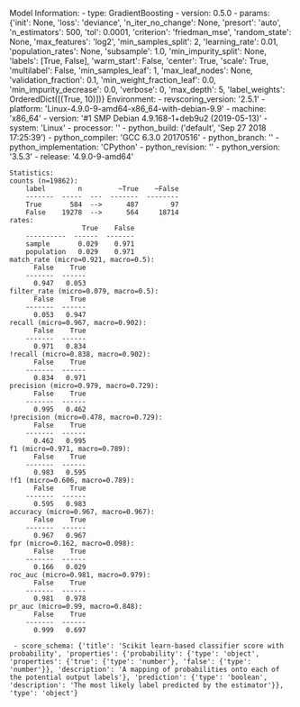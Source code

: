 Model Information:
	 - type: GradientBoosting
	 - version: 0.5.0
	 - params: {'init': None, 'loss': 'deviance', 'n_iter_no_change': None, 'presort': 'auto', 'n_estimators': 500, 'tol': 0.0001, 'criterion': 'friedman_mse', 'random_state': None, 'max_features': 'log2', 'min_samples_split': 2, 'learning_rate': 0.01, 'population_rates': None, 'subsample': 1.0, 'min_impurity_split': None, 'labels': [True, False], 'warm_start': False, 'center': True, 'scale': True, 'multilabel': False, 'min_samples_leaf': 1, 'max_leaf_nodes': None, 'validation_fraction': 0.1, 'min_weight_fraction_leaf': 0.0, 'min_impurity_decrease': 0.0, 'verbose': 0, 'max_depth': 5, 'label_weights': OrderedDict([(True, 10)])}
	Environment:
	 - revscoring_version: '2.5.1'
	 - platform: 'Linux-4.9.0-9-amd64-x86_64-with-debian-9.9'
	 - machine: 'x86_64'
	 - version: '#1 SMP Debian 4.9.168-1+deb9u2 (2019-05-13)'
	 - system: 'Linux'
	 - processor: ''
	 - python_build: ('default', 'Sep 27 2018 17:25:39')
	 - python_compiler: 'GCC 6.3.0 20170516'
	 - python_branch: ''
	 - python_implementation: 'CPython'
	 - python_revision: ''
	 - python_version: '3.5.3'
	 - release: '4.9.0-9-amd64'
	
	Statistics:
	counts (n=19862):
		label        n         ~True    ~False
		-------  -----  ---  -------  --------
		True       584  -->      487        97
		False    19278  -->      564     18714
	rates:
		              True    False
		----------  ------  -------
		sample       0.029    0.971
		population   0.029    0.971
	match_rate (micro=0.921, macro=0.5):
		  False    True
		-------  ------
		  0.947   0.053
	filter_rate (micro=0.079, macro=0.5):
		  False    True
		-------  ------
		  0.053   0.947
	recall (micro=0.967, macro=0.902):
		  False    True
		-------  ------
		  0.971   0.834
	!recall (micro=0.838, macro=0.902):
		  False    True
		-------  ------
		  0.834   0.971
	precision (micro=0.979, macro=0.729):
		  False    True
		-------  ------
		  0.995   0.462
	!precision (micro=0.478, macro=0.729):
		  False    True
		-------  ------
		  0.462   0.995
	f1 (micro=0.971, macro=0.789):
		  False    True
		-------  ------
		  0.983   0.595
	!f1 (micro=0.606, macro=0.789):
		  False    True
		-------  ------
		  0.595   0.983
	accuracy (micro=0.967, macro=0.967):
		  False    True
		-------  ------
		  0.967   0.967
	fpr (micro=0.162, macro=0.098):
		  False    True
		-------  ------
		  0.166   0.029
	roc_auc (micro=0.981, macro=0.979):
		  False    True
		-------  ------
		  0.981   0.978
	pr_auc (micro=0.99, macro=0.848):
		  False    True
		-------  ------
		  0.999   0.697
	
	 - score_schema: {'title': 'Scikit learn-based classifier score with probability', 'properties': {'probability': {'type': 'object', 'properties': {'true': {'type': 'number'}, 'false': {'type': 'number'}}, 'description': 'A mapping of probabilities onto each of the potential output labels'}, 'prediction': {'type': 'boolean', 'description': 'The most likely label predicted by the estimator'}}, 'type': 'object'}

